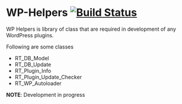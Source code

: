 WP-Helpers [![Build Status](https://travis-ci.org/rtCamp/wp-helpers.png)](https://travis-ci.org/rtCamp/wp-helpers)
==========

WP Helpers is library of class that are required in development of any WordPress plugins.

Following are some classes

* RT_DB_Model
* RT_DB_Update
* RT_Plugin_Info
* RT_Plugin_Update_Checker
* RT_WP_Autoloader

**NOTE**: Development in progress
